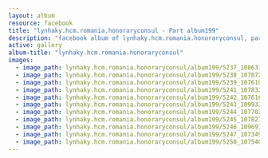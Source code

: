 ```yaml
---
layout: album
resource: facebook
title: "lynhaky.hcm.romania.honoraryconsul - Part album199"
description: "facebook album of lynhaky.hcm.romania.honoraryconsul, part album199."
active: gallery
album-title: "lynhaky.hcm.romania.honoraryconsul"
images:
  - image_path: lynhaky.hcm.romania.honoraryconsul/album199/5237_108633925_3307056599329186_2807817956927926956_n.jpg
  - image_path: lynhaky.hcm.romania.honoraryconsul/album199/5238_107872619_3307056529329193_4608449858039238053_n.jpg
  - image_path: lynhaky.hcm.romania.honoraryconsul/album199/5239_107610488_3307056502662529_4005711722209647883_n.jpg
  - image_path: lynhaky.hcm.romania.honoraryconsul/album199/5241_107832975_3307056432662536_2324241317868535975_n.jpg
  - image_path: lynhaky.hcm.romania.honoraryconsul/album199/5242_107616247_3307056365995876_3402483221024700617_n.jpg
  - image_path: lynhaky.hcm.romania.honoraryconsul/album199/5243_109932404_3307056339329212_520362680208729169_n.jpg
  - image_path: lynhaky.hcm.romania.honoraryconsul/album199/5244_107702814_3307056275995885_41153290942178734_n.jpg
  - image_path: lynhaky.hcm.romania.honoraryconsul/album199/5245_107821530_3307056269329219_3723783288874753617_n.jpg
  - image_path: lynhaky.hcm.romania.honoraryconsul/album199/5246_109697947_3307056212662558_9010085208672401510_n.jpg
  - image_path: lynhaky.hcm.romania.honoraryconsul/album199/5247_107349681_3307056122662567_238419424677808236_n.jpg
  - image_path: lynhaky.hcm.romania.honoraryconsul/album199/5250_107540500_3301545806546932_8528632674344860299_n.jpg
---
```

